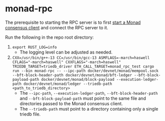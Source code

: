 # monad-rpc

The prerequisite to starting the RPC server is to first [start a Monad consensus client](/monad-node/README.md) and connect the RPC server to it.

Run the following in the repo root directory:
1. `export RUST_LOG=info`
    - The logging level can be adjusted as needed.
2. `CXX=/usr/bin/g++-13 CC=/usr/bin/gcc-13 ASMFLAGS=-march=haswell CFLAGS="-march=haswell" CXXFLAGS="-march=haswell" TRIEDB_TARGET=triedb_driver ETH_CALL_TARGET=monad_rpc_test cargo run --bin monad-rpc -- --ipc-path docker/devnet/monad/mempool.sock --bft-block-header-path docker/devnet/monad/bft-ledger --bft-block-payload-path docker/devnet/monad/block-payload --execution-ledger-path docker/devnet/monad/ledger --triedb-path <path_to_triedb_directory>`
    - The `--ipc-path`, `--execution-ledger-path`, `--bft-block-header-path` and `--bft-block-payload-path` must point to the same file and directories passed to the Monad consensus client.
    - The `--triedb-path` must point to a directory containing only a single triedb file.